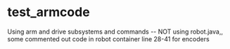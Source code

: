 # test_armcode
Using arm and drive subsystems and commands -- NOT using robot.java,, some commented out code in robot container line 28-41 for encoders 
